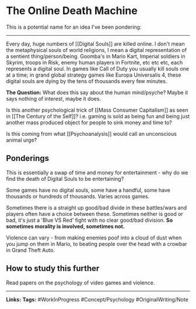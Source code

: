 # The Online Death Machine


This is a potential name for an idea I've been pondering:

---
Every day, huge numbers of [[Digital Souls]] are killed online. I don't mean the metaphysical souls of world religions, I mean a digital representation of a sentient thing/person/being. 
Goomba's in Mario Kart, Imperial soldiers in Skyrim, troops in Risk, enemy human players in Fortnite, etc etc etc, each represents a digital soul. In games like Call of Duty you usually kill souls one at a time; in grand global strategy games like Europa Universalis 4, these digital souls are dying by the tens of thousands every few minutes.

**The Question:**
What does this say about the human mind/psyche? Maybe it says nothing of interest, maybe it does.


Is this another psychological trick of [[Mass Consumer Capitalism]] as seen in [[The Century of the Self]]? i.e. gaming is sold as being fun and being just another mass produced object for people to sink money and time to?



Is this coming from what [[Psychoanalysis]] would call an unconscious animal urge?


## Ponderings
This is essentially a swap of time and money for entertainment - why do we find the death of Digital Souls to be entertaining?

Some games have no digital souls, some have a handful, some have thousands or hundreds of thousands. Varies across games.

Sometimes there is a straight up good/bad divide in these battles/wars and players often have a choice between these. Sometimes neither is good or bad, it's just a 'Blue VS Red' fight with no clear good/bad division.
**So sometimes morality is involved, sometimes not.**

Violence can vary - from making enemies poof into a cloud of dust when you jump on them in Mario, to beating people over the head with a crowbar in Grand Theft Auto.


## How to study this further 
Read papers on the psychology of video games and violence.



---
**Links:** 
**Tags:** #WorkInProgress #Concept/Psychology #OriginalWriting/Note
